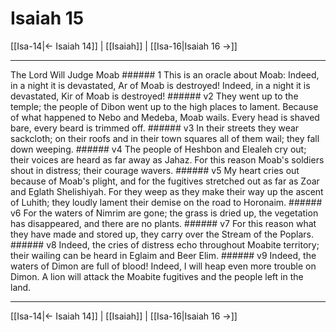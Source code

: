 # Isaiah 15

[[Isa-14|← Isaiah 14]] | [[Isaiah]] | [[Isa-16|Isaiah 16 →]]
***

The Lord Will Judge Moab ###### 1 This is an oracle about Moab: Indeed, in a night it is devastated, Ar of Moab is destroyed! Indeed, in a night it is devastated, Kir of Moab is destroyed! ###### v2 They went up to the temple; the people of Dibon went up to the high places to lament. Because of what happened to Nebo and Medeba, Moab wails. Every head is shaved bare, every beard is trimmed off. ###### v3 In their streets they wear sackcloth; on their roofs and in their town squares all of them wail; they fall down weeping. ###### v4 The people of Heshbon and Elealeh cry out; their voices are heard as far away as Jahaz. For this reason Moab's soldiers shout in distress; their courage wavers. ###### v5 My heart cries out because of Moab's plight, and for the fugitives stretched out as far as Zoar and Eglath Shelishiyah. For they weep as they make their way up the ascent of Luhith; they loudly lament their demise on the road to Horonaim. ###### v6 For the waters of Nimrim are gone; the grass is dried up, the vegetation has disappeared, and there are no plants. ###### v7 For this reason what they have made and stored up, they carry over the Stream of the Poplars. ###### v8 Indeed, the cries of distress echo throughout Moabite territory; their wailing can be heard in Eglaim and Beer Elim. ###### v9 Indeed, the waters of Dimon are full of blood! Indeed, I will heap even more trouble on Dimon. A lion will attack the Moabite fugitives and the people left in the land.

***
[[Isa-14|← Isaiah 14]] | [[Isaiah]] | [[Isa-16|Isaiah 16 →]]
